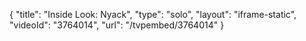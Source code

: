 {
    "title": "Inside Look: Nyack",
    "type": "solo",
    "layout": "iframe-static",
    "videoId": "3764014",
    "url": "\/tvpembed\/3764014"
}